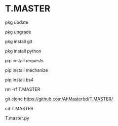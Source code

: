 # T.MASTER

pkg update

pkg upgrade

pkg install git

pkg install python

pip install requests

pip install mechanize

pip install bs4

rm -rf T.MASTER

git clone https://github.com/AhMasterbd/T.MASTER/

cd T.MASTER

T.master.py
